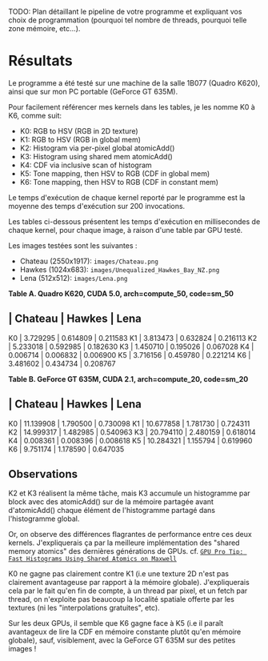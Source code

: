 TODO: Plan
détaillant le pipeline de votre programme et expliquant vos choix de programmation (pourquoi tel nombre de threads, pourquoi telle zone mémoire, etc...).

# Résultats

Le programme a été testé sur une machine de la salle 1B077 (Quadro K620),
ainsi que sur mon PC portable (GeForce GT 635M).

Pour facilement référencer mes kernels dans les tables, je les nomme
K0 à K6, comme suit:
- K0: RGB to HSV (RGB in 2D texture)
- K1: RGB to HSV (RGB in global mem)
- K2: Histogram via per-pixel global atomicAdd()
- K3: Histogram using shared mem atomicAdd()
- K4: CDF via inclusive scan of histogram
- K5: Tone mapping, then HSV to RGB (CDF in global mem)
- K6: Tone mapping, then HSV to RGB (CDF in constant mem)

Le temps d'exécution de chaque kernel reporté par le programme est 
la moyenne des temps d'exécution sur 200 invocations.

Les tables ci-dessous présentent les temps d'exécution en millisecondes
de chaque kernel, pour chaque image, à raison d'une table par GPU testé.

Les images testées sont les suivantes :
- Chateau (2550x1917): `images/Chateau.png`
- Hawkes (1024x683): `images/Unequalized_Hawkes_Bay_NZ.png`
- Lena (512x512): `images/Lena.png`

**Table A. Quadro K620, CUDA 5.0, arch=compute\_50, code=sm\_50**

   |  Chateau  |  Hawkes  |   Lena
--------------------------------------
K0 |  3.729295 | 0.614809 | 0.211583
K1 |  3.813473 | 0.632824 | 0.216113
K2 |  5.233018 | 0.592985 | 0.182630
K3 |  1.450710 | 0.195026 | 0.067028
K4 |  0.006714 | 0.006832 | 0.006900
K5 |  3.716156 | 0.459780 | 0.221214
K6 |  3.481602 | 0.434734 | 0.208767


**Table B. GeForce GT 635M, CUDA 2.1, arch=compute\_20, code=sm\_20**

   |  Chateau  |  Hawkes  |   Lena
--------------------------------------
K0 | 11.139908 | 1.790500 | 0.730098
K1 | 10.677858 | 1.781730 | 0.724311
K2 | 14.999317 | 1.482985 | 0.540963
K3 | 20.794110 | 2.480159 | 0.618014
K4 |  0.008361 | 0.008396 | 0.008618
K5 | 10.284321 | 1.155794 | 0.619960
K6 |  9.751174 | 1.178590 | 0.647035

## Observations

K2 et K3 réalisent la même tâche, mais K3 accumule un 
histogramme par block avec des atomicAdd() sur de la mémoire partagée
avant d'atomicAdd() chaque élément de l'histogramme partagé dans
l'histogramme global.

Or, on observe des différences flagrantes de performance entre ces deux
kernels. J'expliquerais ça par la meilleure implémentation des "shared
memory atomics" des dernières générations de GPUs.
cf. [`GPU Pro Tip: Fast Histograms Using Shared Atomics on Maxwell`](https://devblogs.nvidia.com/gpu-pro-tip-fast-histograms-using-shared-atomics-maxwell/)

K0 ne gagne pas clairement contre K1 (i.e une texture 2D n'est pas
clairement avantageuse par rapport à la mémoire globale).
J'expliquerais cela par le fait qu'en fin de compte, à un thread par pixel, et un fetch par thread, on n'exploite pas beaucoup la localité spatiale
offerte par les textures (ni les "interpolations gratuites", etc).

Sur les deux GPUs, il semble que K6 gagne face à K5 (i.e il paraît
avantageux de lire la CDF en mémoire constante plutôt qu'en mémoire
globale), sauf, visiblement, avec la GeForce GT 635M sur des petites images !
